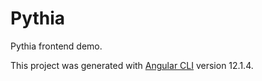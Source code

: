 # Pythia

Pythia frontend demo.

This project was generated with [Angular CLI](https://github.com/angular/angular-cli) version 12.1.4.

